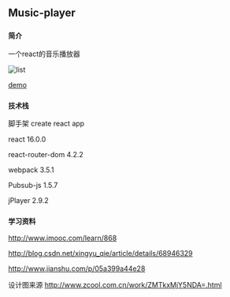 

## Music-player



### `简介`


一个react的音乐播放器

![list](https://github.com/liustay/Music-player/raw/master/screenshot/player.jpg)


 [demo](https://liustay.github.io/Music-player/build/#/)






### `技术栈`


 脚手架 create react app
 
 react 16.0.0
 
 react-router-dom 4.2.2
 
 webpack 3.5.1
 
 Pubsub-js 1.5.7
 
 jPlayer 2.9.2
 
 
 
### `学习资料`


 http://www.imooc.com/learn/868
 
 http://blog.csdn.net/xingyu_qie/article/details/68946329
 
 http://www.jianshu.com/p/05a399a44e28
 
 设计图来源 http://www.zcool.com.cn/work/ZMTkxMjY5NDA=.html 

